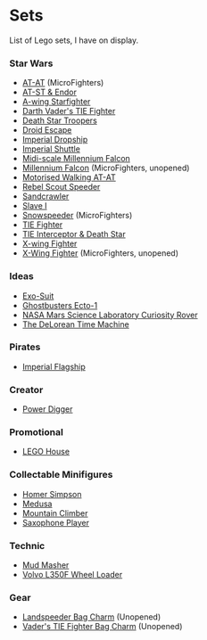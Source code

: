 # Sets
List of Lego sets, I have on display.

### Star Wars
* [AT-AT](http://brickset.com/sets/75075-1) (MicroFighters)
* [AT-ST & Endor](http://brickset.com/sets/9679-1)
* [A-wing Starfighter](http://brickset.com/sets/75003-1)
* [Darth Vader's TIE Fighter](http://brickset.com/sets/8017-1)
* [Death Star Troopers](http://brickset.com/sets/75034-1)
* [Droid Escape](http://brickset.com/sets/9490-1)
* [Imperial Dropship](http://brickset.com/sets/7667-1)
* [Imperial Shuttle](http://brickset.com/sets/10212-1)
* [Midi-scale Millennium Falcon](http://brickset.com/sets/7778-1)
* [Millennium Falcon](http://brickset.com/sets/75030-1) (MicroFighters, unopened)
* [Motorised Walking AT-AT](http://brickset.com/sets/10178-1)
* [Rebel Scout Speeder](http://brickset.com/sets/7668-1)
* [Sandcrawler](http://brickset.com/sets/75059-1)
* [Slave I](http://brickset.com/sets/75060-1)
* [Snowspeeder](http://brickset.com/sets/75074-1) (MicroFighters)
* [TIE Fighter](http://brickset.com/sets/9492-1)
* [TIE Interceptor & Death Star](http://brickset.com/sets/9676-1)
* [X-wing Fighter](http://brickset.com/sets/6212-1)
* [X-Wing Fighter](http://brickset.com/sets/75032-1) (MicroFighters, unopened)

### Ideas
* [Exo-Suit](http://brickset.com/sets/21109-1)
* [Ghostbusters Ecto-1](http://brickset.com/sets/21108-1)
* [NASA Mars Science Laboratory Curiosity Rover](http://brickset.com/sets/21104-1)
* [The DeLorean Time Machine](http://brickset.com/sets/21103-1)

### Pirates
* [Imperial Flagship](http://brickset.com/sets/10210-1)

### Creator
* [Power Digger](http://brickset.com/sets/31014-1)

### Promotional
* [LEGO House](http://brickset.com/sets/4000010-1)

### Collectable Minifigures
* [Homer Simpson](http://brickset.com/sets/71005-1)
* [Medusa](http://brickset.com/sets/71001-2)
* [Mountain Climber](http://brickset.com/sets/71002-9)
* [Saxophone Player](http://brickset.com/sets/71002-12)

### Technic
* [Mud Masher](http://brickset.com/sets/8226-1)
* [Volvo L350F Wheel Loader](http://brickset.com/sets/42030-1)

### Gear
* [Landspeeder Bag Charm](http://brickset.com/sets/852245-1) (Unopened)
* [Vader's TIE Fighter Bag Charm](http://brickset.com/sets/852115-1) (Unopened)